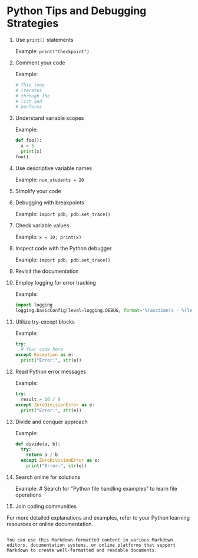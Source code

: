 # Python Tips and Debugging Strategies

1. Use `print()` statements

   Example: `print("Checkpoint")`

2. Comment your code

   Example:
   ```python
   # This loop
   # iterates
   # through the
   # list and
   # performs
   ```

3. Understand variable scopes

   Example:
   ```python
   def foo():
     x = 5
     print(x)
   foo()
   ```

4. Use descriptive variable names

   Example: `num_students = 20`

5. Simplify your code

6. Debugging with breakpoints

   Example: `import pdb; pdb.set_trace()`

7. Check variable values

   Example: `x = 10; print(x)`

8. Inspect code with the Python debugger

   Example: `import pdb; pdb.set_trace()`

9. Revisit the documentation

10. Employ logging for error tracking

    Example: 
    ```python
    import logging
    logging.basicConfig(level=logging.DEBUG, format='%(asctime)s - %(levelname)s - %(message)s')
    ```

11. Utilize try-except blocks

    Example:
    ```python
    try:
      # Your code here
    except Exception as e:
      print("Error:", str(e))
    ```

12. Read Python error messages

    Example:
    ```python
    try:
      result = 10 / 0
    except ZeroDivisionError as e:
      print("Error:", str(e))
    ```

13. Divide and conquer approach

    Example:
    ```python
    def divide(a, b):
      try:
        return a / b
      except ZeroDivisionError as e:
        print("Error:", str(e))
    ```

14. Search online for solutions

    Example: # Search for "Python file handling examples" to learn file operations

15. Join coding communities

For more detailed explanations and examples, refer to your Python learning resources or online documentation.
```

You can use this Markdown-formatted content in various Markdown editors, documentation systems, or online platforms that support Markdown to create well-formatted and readable documents.
